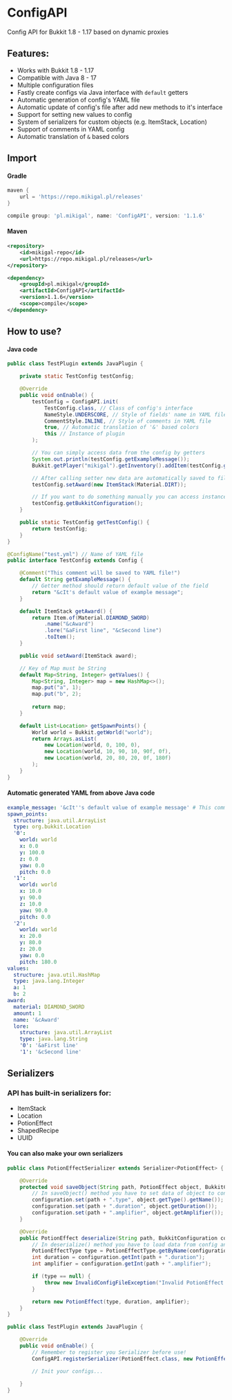 # ConfigAPI
Config API for Bukkit 1.8 - 1.17 based on dynamic proxies

## Features:
 - Works with Bukkit 1.8 - 1.17
 - Compatible with Java 8 - 17
 - Multiple configuration files
 - Fastly create configs via Java interface with `default` getters
 - Automatic generation of config's YAML file
 - Automatic update of config's file after add new methods to it's interface
 - Support for setting new values to config
 - System of serializers for custom objects (e.g. ItemStack, Location)
 - Support of comments in YAML config
 - Automatic translation of `&` based colors
 
## Import
#### Gradle
```groovy
maven {
    url = 'https://repo.mikigal.pl/releases'
}

compile group: 'pl.mikigal', name: 'ConfigAPI', version: '1.1.6'
```

#### Maven
```xml
<repository>
    <id>mikigal-repo</id>
    <url>https://repo.mikigal.pl/releases</url>
</repository>

<dependency>
    <groupId>pl.mikigal</groupId>
    <artifactId>ConfigAPI</artifactId>
    <version>1.1.6</version>
    <scope>compile</scope>
</dependency>
```
 
## How to use?
#### Java code
```java
public class TestPlugin extends JavaPlugin {

    private static TestConfig testConfig;

    @Override
    public void onEnable() {
        testConfig = ConfigAPI.init(
            TestConfig.class, // Class of config's interface
            NameStyle.UNDERSCORE, // Style of fields' name in YAML file
            CommentStyle.INLINE, // Style of comments in YAML file
            true, // Automatic translation of '&' based colors
            this // Instance of plugin
        );

        // You can simply access data from the config by getters
        System.out.println(testConfig.getExampleMessage());
        Bukkit.getPlayer("mikigal").getInventory().addItem(testConfig.getAward());

        // After calling setter new data are automatically saved to file
        testConfig.setAward(new ItemStack(Material.DIRT));

        // If you want to do something manually you can access instance of YamlConfiguration
        testConfig.getBukkitConfiguration();
    }

    public static TestConfig getTestConfig() {
        return testConfig;
    }
}

@ConfigName("test.yml") // Name of YAML file
public interface TestConfig extends Config {

    @Comment("This comment will be saved to YAML file!")
    default String getExampleMessage() {
        // Getter method should return default value of the field
        return "&cIt's default value of example message";
    }

    default ItemStack getAward() {
        return Item.of(Material.DIAMOND_SWORD) 
            .name("&cAward")
            .lore("&aFirst line", "&cSecond line")
            .toItem();
    }

    public void setAward(ItemStack award);

    // Key of Map must be String
    default Map<String, Integer> getValues() {
        Map<String, Integer> map = new HashMap<>();
        map.put("a", 1);
        map.put("b", 2);
        
        return map;
    }

    default List<Location> getSpawnPoints() {
        World world = Bukkit.getWorld("world");
        return Arrays.asList(
            new Location(world, 0, 100, 0),
            new Location(world, 10, 90, 10, 90f, 0f),
            new Location(world, 20, 80, 20, 0f, 180f)
        );
    }
}
```

#### Automatic generated YAML from above Java code
```yaml
example_message: '&cIt''s default value of example message' # This comment will be saved to YAML file!
spawn_points:
  structure: java.util.ArrayList
  type: org.bukkit.Location
  '0':
    world: world
    x: 0.0
    y: 100.0
    z: 0.0
    yaw: 0.0
    pitch: 0.0
  '1':
    world: world
    x: 10.0
    y: 90.0
    z: 10.0
    yaw: 90.0
    pitch: 0.0
  '2':
    world: world
    x: 20.0
    y: 80.0
    z: 20.0
    yaw: 0.0
    pitch: 180.0
values:
  structure: java.util.HashMap
  type: java.lang.Integer
  a: 1
  b: 2
award:
  material: DIAMOND_SWORD
  amount: 1
  name: '&cAward'
  lore:
    structure: java.util.ArrayList
    type: java.lang.String
    '0': '&aFirst line'
    '1': '&cSecond line'
```

## Serializers
### API has built-in serializers for: 
 - ItemStack
 - Location
 - PotionEffect
 - ShapedRecipe
 - UUID

#### You can also make your own serializers
```java
public class PotionEffectSerializer extends Serializer<PotionEffect> {

    @Override
    protected void saveObject(String path, PotionEffect object, BukkitConfiguration configuration) {
        // In saveObject() method you have to set data of object to config. You can use set() method to set another object which need serialization too 
        configuration.set(path + ".type", object.getType().getName());
        configuration.set(path + ".duration", object.getDuration());
        configuration.set(path + ".amplifier", object.getAmplifier());
    }

    @Override
    public PotionEffect deserialize(String path, BukkitConfiguration configuration) {
        // In deserialize() method you have to load data from config and return instance of object
        PotionEffectType type = PotionEffectType.getByName(configuration.getString(path + ".type"));
        int duration = configuration.getInt(path + ".duration");
        int amplifier = configuration.getInt(path + ".amplifier");

        if (type == null) {
            throw new InvalidConfigFileException("Invalid PotionEffect type (path: " + path + ")");
        }

        return new PotionEffect(type, duration, amplifier);
    }
}

public class TestPlugin extends JavaPlugin {

    @Override
    public void onEnable() {
        // Remember to register you Serializer before use!
        ConfigAPI.registerSerializer(PotionEffect.class, new PotionEffectSerializer());

        // Init your configs...
    
    }
}
